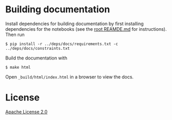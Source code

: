 # Building documentation

Install dependencies for building documentation by first installing dependencies for the notebooks
(see the [root REAMDE.md](..README.md) for instructions). Then run 
```
$ pip install -r ../deps/docs/requirements.txt -c ../deps/docs/constraints.txt
```
Build the documentation with
```
$ make html
```
Open `_build/html/index.html` in a browser to view the docs.

# License

[Apache License 2.0](../LICENSE)
